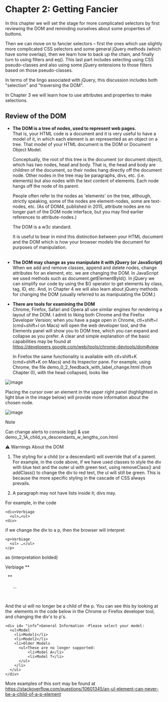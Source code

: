 # Chapter 2: Getting Fancier 

In this chapter we will set the stage for more complicated selectors by first reviewing the DOM and reminding ourselves about some properties of buttons.

Then we can move on to fancier selectors – first the ones which use slightly more complicated CSS selectors and some general jQuery methods (which have some overlap),  then we learn how to back up the chain, and finally turn to using filters and eq().  This last part includes selecting using CSS pseudo-classes and also using some jQuery extensions to those filters based on those pseudo-classes.

In terms of the lingo associated with jQuery, this discussion includes both "selection" and "traversing the DOM".

In Chapter 3 we will learn how to use attributes and properties to make selections.

## Review of the DOM

- **The DOM is a tree of nodes, used to represent web pages.** <br>
That is, your HTML code is a document and it is very useful to have a model of it, in which each element is an represented as an object on a tree.  That model of your HTML document is the DOM or Document Object Model.

  Conceptually, the root of this tree is the document (or document object),  which has two nodes, head and body.  That is, the head and body are children of the document, so their nodes hang directly off the document node. Other nodes in the tree may be paragraphs, divs, etc. (i.e. elements) but also nodes with the text content of elements. Each node hangs off the node of its parent.
  
  People often refer to the nodes as 'elements' on the tree, although, strictly speaking, some of the nodes are element-nodes, some are text-nodes, etc. (As of DOM4, published in 2015, attribute nodes are no longer part of the DOM node interface, but you may find earlier references to attribute-nodes.)
  
  The DOM is a w3c standard.

  It is useful to bear in mind this distinction between your HTML document and the DOM which is how your browser models the document for purposes of manipulation.  
 
- **The DOM may change as you manipulate it with jQuery (or JavaScript)** <br>
When we add and remove classes, append and delete nodes, change attributes for an element, etc. we are changing the DOM. In JavaScript we used methods such as document.getElementById(). In jQuery we can simplify our code by using the $() operator to get elements by class, tag, ID, etc. And, in Chapter 4 we will also learn about jQuery methods for changing the DOM (usually referred to as manipulating the DOM.)

- **There are tools for examining the DOM ** <br>
Chrome, Firefox, Safari and Opera all use similar engines for rendering a layout of the DOM.  I admit to liking both Chrome and the Firefox Developer Version; when you have a page open in Chrome, ctl+shift+I (cmd+shift+I on Macs) will open the web developer tool, and the Elements panel will show you to DOM tree, which you can expand and collapse as you prefer. A clear and simple explanation of the basic capabilities may be found at 
https://developers.google.com/web/tools/chrome-devtools/dom#view

  In Firefox the same functionality is available with ctl+shift+K (cmd+shift+K on Macs) and its Inspector pane. For example, using Chrome, the file demo_0_2_feedback_with_label_change.html (from Chapter 0), with the head collapsed, looks like

![image](https://github.com/menzin/About_jQuery/assets/144168274/f9659922-bbe6-429d-b645-79d2fefe388e)

Placing the cursor over an element in the upper right panel (highlighted in light blue in the image below) will provide more information about the chosen node.

![image](https://github.com/menzin/About_jQuery/assets/144168274/973fa5be-8d9b-48c7-b24d-d23463925c1a)

> [!NOTE]
> Can change alerts to console.log() & use demo_2_1A_child_vs_descendants_w_lengths_con.html


:warning: Warnings About the DOM

1. The styling for a child (or a descendant) will override that of a parent. For example, in the code above, if we have used classes to style the div with blue text and the outer ul with green text, using removeClass() and addClass() to change the div to red text, the ul will still be green.  This is because the more specific styling in the cascade of CSS always prevails. 

2. A paragraph may not have lists inside it; divs may.

  For example, in the code 
  
    <div>Verbiage          
      <ul>…<ul> 
    <div>  
  
  if we change the div to a p, then the browser will interpret 
    
    <p>Verbiage 
      <ul> …</ul> 
    </p>
    
  as (interpretation bolded) <br>
     <p>Verbiage ** </p>  ** <br>
        <ul> …</ul> 
       
  And the ul will no longer be a child of the p. You can see this by looking at the  elements in the code below in the Chrome or Firefox developer tool, and changing the div's to p's.      
  
    <div id= "info”>General Information -Please select your model:
      <ul>Model
        <li>Model1</li> 
        <li>Model2</li>
        <li>Older Models 
          <ul>These are no longer supported:
              <li>Model A</li> 
              <li>Model T</li> 
          </ul>  
        </li> 
      </ul> 
    </div>
    
More examples of this sort may be found at https://stackoverflow.com/questions/10601345/an-ul-element-can-never-be-a-child-of-a-p-element



  
